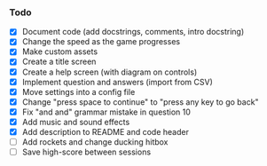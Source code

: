 ### Todo
- [x] Document code (add docstrings, comments, intro docstring)
- [x] Change the speed as the game progresses
- [x] Make custom assets
- [x] Create a title screen
- [x] Create a help screen (with diagram on controls)
- [x] Implement question and answers (import from CSV)
- [x] Move settings into a config file
- [x] Change "press space to continue" to "press any key to go back"
- [x] Fix "and and" grammar mistake in question 10
- [x] Add music and sound effects
- [x] Add description to README and code header
- [ ] Add rockets and change ducking hitbox
- [ ] Save high-score between sessions
